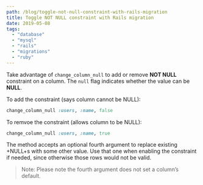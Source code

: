 ```yaml
---
path: /blog/toggle-not-null-constraint-with-rails-migration
title: Toggle NOT NULL constraint with Rails migration
date: 2019-05-08
tags:
  - "database"
  - "mysql"
  - "rails"
  - "migrations"
  - "ruby"
---
```


Take advantage of `change_column_null` to add or remove **NOT NULL** constraint on a column. The `null` flag indicates whether the value can be **NULL**.

To add the constraint (says column cannot be NULL):

```ruby
change_column_null :users, :name, false
```

To remvoe the constraint (allows column to be NULL):

```ruby
change_column_null :users, :name, true
```

The method accepts an optional fourth argument to replace existing +NULL+s with some other value. Use that one when enabling the constraint if needed, since otherwise those rows would not be valid.

> Note: Please note the fourth argument does not set a column’s default.
